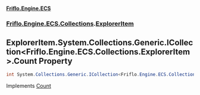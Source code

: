 #### [Friflo.Engine.ECS](index.md#'index')
### [Friflo.Engine.ECS.Collections](Friflo.Engine.ECS.Collections.md#'Friflo.Engine.ECS.Collections').[ExplorerItem](ExplorerItem.md#'Friflo.Engine.ECS.Collections.ExplorerItem')

## ExplorerItem.System.Collections.Generic.ICollection<Friflo.Engine.ECS.Collections.ExplorerItem>.Count Property

```csharp
int System.Collections.Generic.ICollection<Friflo.Engine.ECS.Collections.ExplorerItem>.Count { get; }
```

Implements [Count](https://docs.microsoft.com/en-us/dotnet/api/System.Collections.Generic.ICollection-1.Count#'System.Collections.Generic.ICollection`1.Count')